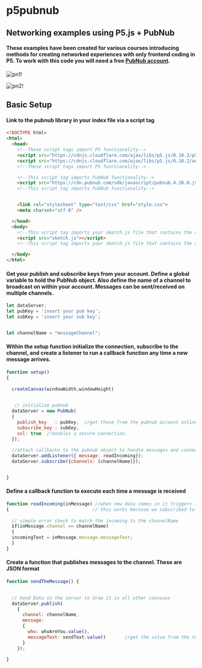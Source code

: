 # p5pubnub
## Networking examples using P5.js + PubNub
#### These examples have been created for various courses introducing methods for creating networked experiences with only frontend coding in P5. To work with this code you will need a free [PubNub account](pubnub.com).


![pn1](https://www.pubnub.com/static/images/old/pubnub-galaxy.gif)!


![pn2](https://www.pubnub.com/static/images/old/pubnub-pulse-1.gif)!


## Basic Setup
#### Link to the pubnub library in your index file via a script tag
```html
<!DOCTYPE html>
<html>
  <head>
    <!--These script tags import P5 functionality-->
    <script src="https://cdnjs.cloudflare.com/ajax/libs/p5.js/0.10.2/p5.js"></script>
    <script src="https://cdnjs.cloudflare.com/ajax/libs/p5.js/0.10.2/addons/p5.sound.min.js"></script>
    <!--These script tags import P5 functionality-->

    <!--This script tag imports PubNub functionality-->
    <script src="https://cdn.pubnub.com/sdk/javascript/pubnub.4.28.0.js"></script>
    <!--This script tag imports PubNub functionality-->


    <link rel="stylesheet" type="text/css" href="style.css">
    <meta charset="utf-8" />

  </head>
  <body>
    <!--This script tag imports your sketch.js file that contains the actual code and inserts the content into the html page-->
    <script src="sketch.js"></script>
    <!--This script tag imports your sketch.js file that contains the actual code and inserts the content into the html page-->

  </body>
</html>
```

#### Get your publish and subscribe keys from your account. Define a global variable to hold the PubNub object. Also define the name of a channel to broadcast on within your account.  Messages can be sent/received on multiple channels.

```javascript
let dataServer;
let pubKey = 'insert your pub key';
let subKey = 'insert your sub key';


let channelName = "messageChannel";

```

#### Within the setup function initialize the connection, subscribe to the channel, and create a listener to run a callback function any time a new message arrives.

```javascript
function setup() 
{
  
  createCanvas(windowWidth,windowHeight)
  

   // initialize pubnub
  dataServer = new PubNub(
  {
    publish_key   : pubKey,  //get these from the pubnub account online
    subscribe_key : subKey,  
    ssl: true  //enables a secure connection. 
  });
  
  //attach callbacks to the pubnub object to handle messages and connections
  dataServer.addListener({ message: readIncoming});
  dataServer.subscribe({channels: [channelName]});


}
 ```
#### Define a callback function to execute each time a message is received

```javascript
function readIncoming(inMessage) //when new data comes in it triggers this function, 
{                               // this works becsuse we subscribed to the channel in setup()
  
  // simple error check to match the incoming to the channelName
  if(inMessage.channel == channelName)
  {
  incomingText = inMessage.message.messageText;
  }
}
```

#### Create a function that publishes messages to the channel. These are JSON format
```javascript
function sendTheMessage() {
 

  // Send Data to the server to draw it in all other canvases
  dataServer.publish(
    {
      channel: channelName,
      message: 
      {
        who: whoAreYou.value(),
        messageText: sendText.value()       //get the value from the text box and send it as part of the message   
      }
    });

}
```


